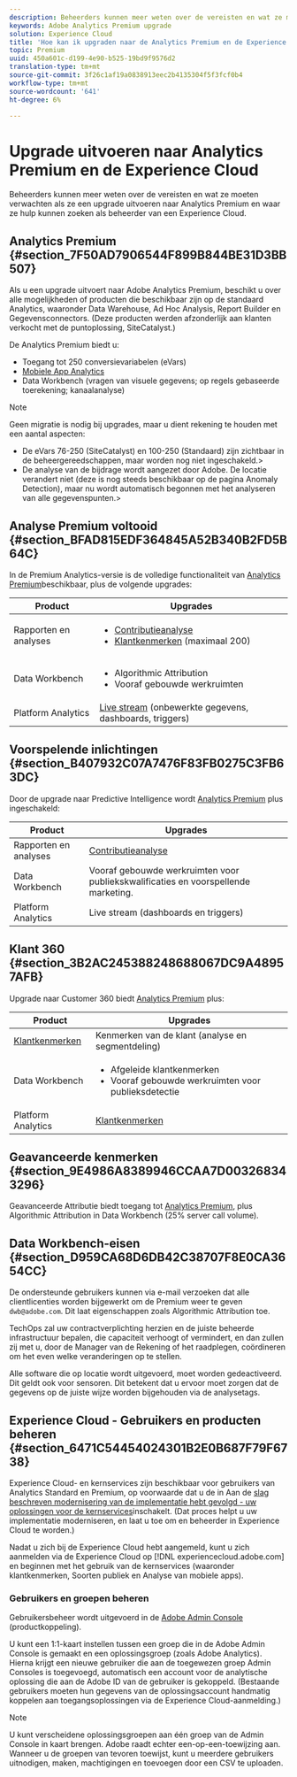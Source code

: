 ```yaml
---
description: Beheerders kunnen meer weten over de vereisten en wat ze moeten verwachten als ze een upgrade uitvoeren naar Analytics Premium en waar ze hulp kunnen zoeken als beheerder van een Experience Cloud.
keywords: Adobe Analytics Premium upgrade
solution: Experience Cloud
title: 'Hoe kan ik upgraden naar de Analytics Premium en de Experience Cloud? '
topic: Premium
uuid: 450a601c-d199-4e90-b525-19bd9f9576d2
translation-type: tm+mt
source-git-commit: 3f26c1af19a0838913eec2b4135304f5f3fcf0b4
workflow-type: tm+mt
source-wordcount: '641'
ht-degree: 6%

---
```



# Upgrade uitvoeren naar Analytics Premium en de Experience Cloud

Beheerders kunnen meer weten over de vereisten en wat ze moeten verwachten als ze een upgrade uitvoeren naar Analytics Premium en waar ze hulp kunnen zoeken als beheerder van een Experience Cloud.

## Analytics Premium {#section_7F50AD7906544F899B844BE31D3BB507}

Als u een upgrade uitvoert naar Adobe Analytics Premium, beschikt u over alle mogelijkheden of producten die beschikbaar zijn op de standaard Analytics, waaronder Data Warehouse, Ad Hoc Analysis, Report Builder en Gegevensconnectors. (Deze producten werden afzonderlijk aan klanten verkocht met de puntoplossing, SiteCatalyst.)

De Analytics Premium biedt u:

* Toegang tot 250 conversievariabelen (eVars)
* [Mobiele App Analytics](https://docs.adobe.com/content/help/en/mobile-services/using/home.html)
* Data Workbench (vragen van visuele gegevens; op regels gebaseerde toerekening; kanaalanalyse)

>[!NOTE]
>
>Geen migratie is nodig bij upgrades, maar u dient rekening te houden met een aantal aspecten:
>
>* De eVars 76-250 (SiteCatalyst) en 100-250 (Standaard) zijn zichtbaar in de beheergereedschappen, maar worden nog niet ingeschakeld.>
>* De analyse van de bijdrage wordt aangezet door Adobe. De locatie verandert niet (deze is nog steeds beschikbaar op de pagina Anomaly Detection), maar nu wordt automatisch begonnen met het analyseren van alle gegevenspunten.>


## Analyse Premium voltooid {#section_BFAD815EDF364845A52B340B2FD5B64C}

In de Premium Analytics-versie is de volledige functionaliteit van [Analytics Premium](../admin-getting-started/upgrade-to-analytics-premium.md#section_7F50AD7906544F899B844BE31D3BB507)beschikbaar, plus de volgende upgrades:

| Product | Upgrades |
|--- |--- |
| Rapporten en analyses | <ul><li>[Contributieanalyse](https://docs.adobe.com/content/help/en/analytics/analyze/analysis-workspace/virtual-analyst/contribution-analysis/ca-tokens.html)</li><li>[Klantkenmerken](../attributes/attributes.md#concept_ACFEE7C8B8E94875BA0825CDF4913AF1) (maximaal 200)</li></ul> |
| Data Workbench | <ul><li>Algorithmic Attribution</li><li>Vooraf gebouwde werkruimten</li></ul> |
| Platform Analytics | [Live stream](https://helpx.adobe.com/analytics/kb/getting-started-with-livestream-api.html) (onbewerkte gegevens, dashboards, triggers) |

## Voorspelende inlichtingen {#section_B407932C07A7476F83FB0275C3FB63DC}

Door de upgrade naar Predictive Intelligence wordt [Analytics Premium](../admin-getting-started/upgrade-to-analytics-premium.md#section_7F50AD7906544F899B844BE31D3BB507) plus ingeschakeld:

| Product | Upgrades |
|---|---|
| Rapporten en analyses | [Contributieanalyse](https://docs.adobe.com/content/help/en/analytics/analyze/analysis-workspace/virtual-analyst/contribution-analysis/ca-tokens.html) |
| Data Workbench | Vooraf gebouwde werkruimten voor publiekskwalificaties en voorspellende marketing. |
| Platform Analytics | Live stream (dashboards en triggers) |

## Klant 360 {#section_3B2AC245388248688067DC9A48957AFB}

Upgrade naar Customer 360 biedt [Analytics Premium](../admin-getting-started/upgrade-to-analytics-premium.md#section_7F50AD7906544F899B844BE31D3BB507) plus:

| Product | Upgrades |
|--- |--- |
| [Klantkenmerken](../attributes/attributes.md) | Kenmerken van de klant (analyse en segmentdeling) |
| Data Workbench | <ul><li>Afgeleide klantkenmerken</li><li>Vooraf gebouwde werkruimten voor publieksdetectie</li></ul> |
| Platform Analytics | [Klantkenmerken](../attributes/attributes.md) |

## Geavanceerde kenmerken {#section_9E4986A8389946CCAA7D003268343296}

Geavanceerde Attributie biedt toegang tot [Analytics Premium](../admin-getting-started/upgrade-to-analytics-premium.md#section_7F50AD7906544F899B844BE31D3BB507), plus Algorithmic Attribution in Data Workbench (25% server call volume).

## Data Workbench-eisen {#section_D959CA68D6DB42C38707F8E0CA3654CC}

De ondersteunde gebruikers kunnen via e-mail verzoeken dat alle clientlicenties worden bijgewerkt om de Premium weer te geven `dwb@adobe.com`. Dit laat eigenschappen zoals Algorithmic Attribution toe.

TechOps zal uw contractverplichting herzien en de juiste beheerde infrastructuur bepalen, die capaciteit verhoogt of vermindert, en dan zullen zij met u, door de Manager van de Rekening of het raadplegen, coördineren om het even welke veranderingen op te stellen.

Alle software die op locatie wordt uitgevoerd, moet worden gedeactiveerd. Dit geldt ook voor sensoren. Dit betekent dat u ervoor moet zorgen dat de gegevens op de juiste wijze worden bijgehouden via de analysetags.

## Experience Cloud - Gebruikers en producten beheren {#section_6471C54454024301B2E0B687F79F6738}

Experience Cloud- en kernservices zijn beschikbaar voor gebruikers van Analytics Standard en Premium, op voorwaarde dat u de in Aan de [slag beschreven modernisering van de implementatie hebt gevolgd - uw oplossingen voor de kernservices](../core-services/core-services.md#concept_07ED1D5C64234E77976E6D572E78FB9C)inschakelt. (Dat proces helpt u uw implementatie moderniseren, en laat u toe om en beheerder in Experience Cloud te worden.)

Nadat u zich bij de Experience Cloud hebt aangemeld, kunt u zich aanmelden via de Experience Cloud op [!DNL experiencecloud.adobe.com] en beginnen met het gebruik van de kernservices (waaronder klantkenmerken, Soorten publiek en Analyse van mobiele apps).

### Gebruikers en groepen beheren

Gebruikersbeheer wordt uitgevoerd in de [Adobe Admin Console](https://helpx.adobe.com/enterprise/help/aedash.html) (productkoppeling).

U kunt een 1:1-kaart instellen tussen een groep die in de Adobe Admin Console is gemaakt en een oplossingsgroep (zoals Adobe Analytics). Hierna krijgt een nieuwe gebruiker die aan de toegewezen groep Admin Consoles is toegevoegd, automatisch een account voor de analytische oplossing die aan de Adobe ID van de gebruiker is gekoppeld. (Bestaande gebruikers moeten hun gegevens van de oplossingsaccount handmatig koppelen aan toegangsoplossingen via de Experience Cloud-aanmelding.)

>[!NOTE]
>
>U kunt verscheidene oplossingsgroepen aan één groep van de Admin Console in kaart brengen. Adobe raadt echter een-op-een-toewijzing aan. Wanneer u de groepen van tevoren toewijst, kunt u meerdere gebruikers uitnodigen, maken, machtigingen en toevoegen door een CSV te uploaden.
